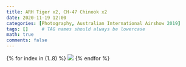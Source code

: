 ```yaml
---
title: ARH Tiger x2‚ CH-47 Chinook x2
date: 2020-11-19 12:00
categories: [Photography, Australian International Airshow 2019]
tags: []     # TAG names should always be lowercase
math: true
comments: false
---
```


{% for index in (1..8) %}
  <img src="/assets/aia2019/{{page.title}}-{{forloop.index}}.jpg">
{% endfor %}

